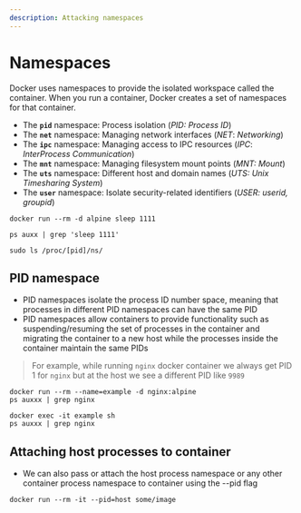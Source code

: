 ```yaml
---
description: Attacking namespaces
---
```


# Namespaces

Docker uses namespaces to provide the isolated workspace called the container. When you run a container, Docker creates a set of namespaces for that container.

* The **`pid`** namespace: Process isolation (_PID: Process ID_)
* The **`net`** namespace: Managing network interfaces (_NET_: _Networking_)
* The **`ipc`** namespace: Managing access to IPC resources (_IPC_: _InterProcess_ _Communication_)
* The **`mnt`** namespace: Managing filesystem mount points (_MNT: Mount_)
* The **`uts`** namespace: Different host and domain names (_UTS: Unix Timesharing System_)
* The **`user`** namespace: Isolate security-related identifiers (_USER: userid, groupid_)

```
docker run --rm -d alpine sleep 1111

ps auxx | grep 'sleep 1111'

sudo ls /proc/[pid]/ns/
```

## PID namespace

* PID namespaces isolate the process ID number space, meaning that processes in different PID namespaces can have the same PID
* PID namespaces allow containers to provide functionality such as suspending/resuming the set of processes in the container and migrating the container to a new host while the processes inside the container maintain the same PIDs

> For example, while running `nginx` docker container we always get PID 1 for `nginx` but at the host we see a different PID like `9989`

```
docker run --rm --name=example -d nginx:alpine
ps auxxx | grep nginx

docker exec -it example sh
ps auxxx | grep nginx
```

## Attaching host processes to container

* We can also pass or attach the host process namespace or any other container process namespace to container using the --pid flag

```
docker run --rm -it --pid=host some/image
```
